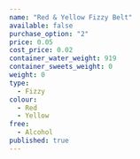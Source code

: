 ```yaml
---
name: "Red & Yellow Fizzy Belt"
available: false
purchase_option: "2"
price: 0.05
cost_price: 0.02
container_water_weight: 919
container_sweets_weight: 0
weight: 0
type: 
  - Fizzy
colour: 
  - Red
  - Yellow
free: 
  - Alcohol
published: true
---
```

